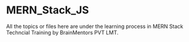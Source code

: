 # MERN_Stack_JS
All the topics or files here are under the learning process in MERN Stack Techncial Training by BrainMentors PVT LMT.
